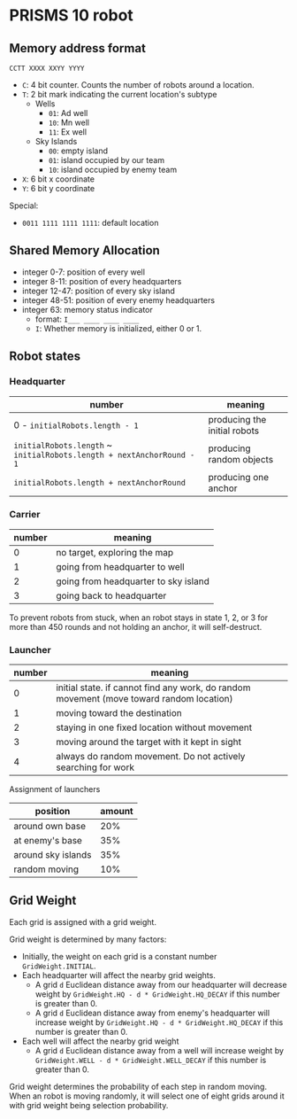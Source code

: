 # PRISMS 10 robot

## Memory address format

```text
CCTT XXXX XXYY YYYY
```

- `C`: 4 bit counter. Counts the number of robots around a location.
- `T`: 2 bit mark indicating the current location's subtype
    - Wells
        - `01`: Ad well
        - `10`: Mn well
        - `11`: Ex well
    - Sky Islands
        - `00`: empty island
        - `01`: island occupied by our team
        - `10`: island occupied by enemy team
- `X`: 6 bit x coordinate
- `Y`: 6 bit y coordinate

Special:

- `0011 1111 1111 1111`: default location

## Shared Memory Allocation

- integer 0-7: position of every well
- integer 8-11: position of every headquarters
- integer 12-47: position of every sky island
- integer 48-51: position of every enemy headquarters
- integer 63: memory status indicator
    - format: `I___ ____ ____ ____`
    - `I`: Whether memory is initialized, either 0 or 1.

## Robot states

### Headquarter

| number                                                                | meaning                      |
|-----------------------------------------------------------------------|------------------------------|
| 0 - `initialRobots.length - 1`                                        | producing the initial robots |
| `initialRobots.length` ~ `initialRobots.length + nextAnchorRound - 1` | producing random objects     |
| `initialRobots.length + nextAnchorRound`                              | producing one anchor         |

### Carrier

| number | meaning                              |
|--------|--------------------------------------|
| 0      | no target, exploring the map         |
| 1      | going from headquarter to well       |
| 2      | going from headquarter to sky island |
| 3      | going back to headquarter            |

To prevent robots from stuck, when an robot stays in state 1, 2, or 3 for more than 450 rounds and not holding an
anchor, it will self-destruct.

### Launcher

| number | meaning                                                                                  |
|--------|------------------------------------------------------------------------------------------|
| 0      | initial state. if cannot find any work, do random movement (move toward random location) |
| 1      | moving toward the destination                                                            |
| 2      | staying in one fixed location without movement                                           |
| 3      | moving around the target with it kept in sight                                           |
| 4      | always do random movement. Do not actively searching for work                            |

Assignment of launchers

| position           | amount |
|--------------------|--------|
| around own base    | 20%    |
| at enemy's base    | 35%    |
| around sky islands | 35%    |
| random moving      | 10%    |

## Grid Weight

Each grid is assigned with a grid weight.

Grid weight is determined by many factors:

- Initially, the weight on each grid is a constant number `GridWeight.INITIAL`.
- Each headquarter will affect the nearby grid weights.
    - A grid `d` Euclidean distance away from our headquarter will decrease weight
      by `GridWeight.HQ - d * GridWeight.HQ_DECAY` if this number is greater than 0.
    - A grid `d` Euclidean distance away from enemy's headquarter will increase weight
      by `GridWeight.HQ - d * GridWeight.HQ_DECAY` if this number is greater than 0.
- Each well will affect the nearby grid weight
    - A grid `d` Euclidean distance away from a well will increase weight
      by `GridWeight.WELL - d * GridWeight.WELL_DECAY` if this number is greater than 0.

Grid weight determines the probability of each step in random moving. When an robot is moving randomly, it will select
one of eight grids around it with grid weight being selection probability.